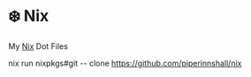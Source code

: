 # ❄️ Nix

My [Nix](https://nixos.org/) Dot Files

nix run nixpkgs#git -- clone https://github.com/piperinnshall/nix